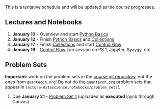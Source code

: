 This is a tentative schedule and will be updated as the course progresses.

## Lectures and Notebooks
1. **January 10** - Overview and start [Python Basics](https://datascience.quantecon.org/python_fundamentals/basics.html)
2. **January 12** - Finish [Python Basics](https://datascience.quantecon.org/python_fundamentals/basics.html) and [Collections](https://datascience.quantecon.org/python_fundamentals/collections.html)
3. **January 17** - Finish [Collections](https://datascience.quantecon.org/python_fundamentals/collections.html) and start [Control Flow](https://datascience.quantecon.org/python_fundamentals/control_flow.html)
4. **January 19** - [Control Flow](https://datascience.quantecon.org/python_fundamentals/control_flow.html) Lab session on PS 1, Jupyter, Syzygy, etc. 
<!--
5. **January 24** -  continued. Net present value stuff (preparation for PS 2).
6. **January 26** - PS1 review, [Functions](https://datascience.quantecon.org/python_fundamentals/functions.html), [Numpy](https://datascience.quantecon.org/scientific/numpy_arrays.html)
7. **January 31** - Preparation for PS3 (C-D function, returns to scale, etc), [Plotting Intro](https://datascience.quantecon.org/scientific/plotting.html), and start [Linear Algebra](https://datascience.quantecon.org/scientific/applied_linalg.html)
8. **February 2** - National Day for Truth and Reconciliation, no class
9.  **February 7** - PS2 review, Finish [Linear Algebra](https://datascience.quantecon.org/scientific/applied_linalg.html)
10. **February 9** - [Randomness](https://datascience.quantecon.org/scientific/randomness.html) and [Optimization](https://datascience.quantecon.org/scientific/optimization.html)
11. **February 14** - PS3 review, [Pandas Intro](https://datascience.quantecon.org/pandas/intro.html)
12. **February 16** - [Pandas Basics](https://datascience.quantecon.org/pandas/basics.html), [Storage Formats](https://datascience.quantecon.org/pandas/storage_formats.html)
13. **February 21** - Midterm Break PS4 review, [Cleaning Data](https://datascience.quantecon.org/pandas/data_clean.html)
14. **February 23** - Midterm Break [Reshape](https://datascience.quantecon.org/pandas/reshape.html)
15. **February 28** - [Merge](https://datascience.quantecon.org/pandas/merge.html), [Groupby](https://datascience.quantecon.org/pandas/groupby.html)
16. **March 2** - PS5 review, [Matplotlib](https://datascience.quantecon.org/pandas/matplotlib.html), [Timeseries](https://datascience.quantecon.org/pandas/timeseries.html)
17. **March 7** - [Visualization](https://datascience.quantecon.org/applications/visualization_rules.html)
18. **March 9** - [Regression](https://datascience.quantecon.org/applications/regression.html)
19. **March 14** - [Regression](https://datascience.quantecon.org/applications/regression.html)
20. **March 16** - Midterm Break
21. **March 21** - [Application: recidivism](https://datascience.quantecon.org/applications/recidivism.html)
22. **March 23** - [Classification](https://datascience.quantecon.org/applications/classification.html)
23. **March 28** - [Mapping](https://datascience.quantecon.org/applications/maps.html), [Machine learning in economics](https://datascience.quantecon.org/applications/ml_in_economics.html)
24. **March 30** - PS7 review, Brainstorming Session on the Final Project
25. **April 4** -  [Covid trends](https://github.com/ubcecon/ECON323_2020_Fall/blob/master/extra_notebooks/covid-trends.ipynb), [Covid cases](https://github.com/ubcecon/ECON323_2020_Fall/blob/master/extra_notebooks/covid-cases.ipynb)
26. **April 6** - [Heterogeneous effect](https://datascience.quantecon.org/applications/heterogeneity.html)
27. **December 7** - [Working with text](https://datascience.quantecon.org/applications/working_with_text.html)
-->

## Problem Sets
**Important:** work on the problem sets in the [course git repository](https://github.com/ubcecon/ECON323_2022_Spring/tree/master/problem_sets), not the ones from `quantecon.org`! Do not do the `quantecon.org` problem sets that appear in `lecture-datascience.notebooks/problem_sets`!.


1. Due **January 21** - [Problem Set 1](/problem_sets/problem_set_1.ipynb) (uploaded as **executed** ipynb through Canvas)
<!--
2. Due **September 26th** - [Problem Set 2](/problem_sets/problem_set_2.ipynb)
3. Due **October 3rd** - [Problem Set 3](/problem_sets/problem_set_3.ipynb)
4. Due **October 15th**- [Problem Set 4](/problem_sets/problem_set_4.ipynb)
5. Due **October 24th** - [Problem Set 5](/problem_sets/problem_set_5.ipynb)
6. Due **November 3rd** - [Problem Set 6](/problem_sets/problem_set_6.ipynb)
7. Due **November 22nd** - [Problem Set 7](/problem_sets/problem_set_7.html)
7. Due **November 19th** [Problem Set 8](https://datascience.quantecon.org/problem_sets/problem_set_8.html) or the exercises from [the covid prediction notebook](https://github.com/ubcecon/323-covid/blob/master/notebooks/covid-prediction.ipynb) -->
